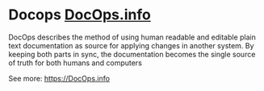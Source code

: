 # Docops [DocOps.info](https://docops.info)

DocOps describes the method of using human readable and editable plain text documentation as source for applying changes in another system. By keeping both parts in sync, the documentation becomes the single source of truth for both humans and computers


See more: https://DocOps.info
